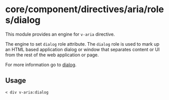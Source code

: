 # core/component/directives/aria/roles/dialog

This module provides an engine for `v-aria` directive.

The engine to set `dialog` role attribute.
The `dialog` role is used to mark up an HTML based application dialog or window that separates content or UI from the rest of the web application or page.

For more information go to [dialog](`https://developer.mozilla.org/en-US/docs/Web/Accessibility/ARIA/Roles/dialog_role`).

## Usage

```
< div v-aria:dialog
```
